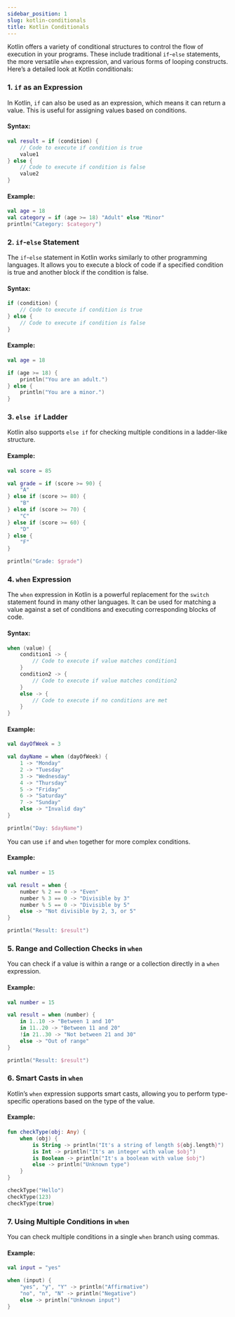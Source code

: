 ```yaml
---
sidebar_position: 1
slug: kotlin-conditionals
title: Kotlin Conditionals
---
```


Kotlin offers a variety of conditional structures to control the flow of execution in your programs. These include traditional `if`-`else` statements, the more versatile `when` expression, and various forms of looping constructs. Here’s a detailed look at Kotlin conditionals:

### 1. **`if` as an Expression**
In Kotlin, `if` can also be used as an expression, which means it can return a value. This is useful for assigning values based on conditions.

#### **Syntax**:
```kotlin
val result = if (condition) {
    // Code to execute if condition is true
    value1
} else {
    // Code to execute if condition is false
    value2
}
```

#### **Example**:
```kotlin
val age = 18
val category = if (age >= 18) "Adult" else "Minor"
println("Category: $category")
```

### 2. **`if`-`else` Statement**
The `if`-`else` statement in Kotlin works similarly to other programming languages. It allows you to execute a block of code if a specified condition is true and another block if the condition is false.

#### **Syntax**:
```kotlin
if (condition) {
    // Code to execute if condition is true
} else {
    // Code to execute if condition is false
}
```

#### **Example**:
```kotlin
val age = 18

if (age >= 18) {
    println("You are an adult.")
} else {
    println("You are a minor.")
}
```

### 3. **`else if` Ladder**
Kotlin also supports `else if` for checking multiple conditions in a ladder-like structure.

#### **Example**:
```kotlin
val score = 85

val grade = if (score >= 90) {
    "A"
} else if (score >= 80) {
    "B"
} else if (score >= 70) {
    "C"
} else if (score >= 60) {
    "D"
} else {
    "F"
}

println("Grade: $grade")
```


### 4. **`when` Expression**
The `when` expression in Kotlin is a powerful replacement for the `switch` statement found in many other languages. It can be used for matching a value against a set of conditions and executing corresponding blocks of code.

#### **Syntax**:
```kotlin
when (value) {
    condition1 -> {
        // Code to execute if value matches condition1
    }
    condition2 -> {
        // Code to execute if value matches condition2
    }
    else -> {
        // Code to execute if no conditions are met
    }
}
```

#### **Example**:
```kotlin
val dayOfWeek = 3

val dayName = when (dayOfWeek) {
    1 -> "Monday"
    2 -> "Tuesday"
    3 -> "Wednesday"
    4 -> "Thursday"
    5 -> "Friday"
    6 -> "Saturday"
    7 -> "Sunday"
    else -> "Invalid day"
}

println("Day: $dayName")
```

You can use `if` and `when` together for more complex conditions.

#### **Example**:
```kotlin
val number = 15

val result = when {
    number % 2 == 0 -> "Even"
    number % 3 == 0 -> "Divisible by 3"
    number % 5 == 0 -> "Divisible by 5"
    else -> "Not divisible by 2, 3, or 5"
}

println("Result: $result")
```

### 5. **Range and Collection Checks in `when`**
You can check if a value is within a range or a collection directly in a `when` expression.

#### **Example**:
```kotlin
val number = 15

val result = when (number) {
    in 1..10 -> "Between 1 and 10"
    in 11..20 -> "Between 11 and 20"
    !in 21..30 -> "Not between 21 and 30"
    else -> "Out of range"
}

println("Result: $result")
```

### 6. **Smart Casts in `when`**
Kotlin’s `when` expression supports smart casts, allowing you to perform type-specific operations based on the type of the value.

#### **Example**:
```kotlin
fun checkType(obj: Any) {
    when (obj) {
        is String -> println("It's a string of length ${obj.length}")
        is Int -> println("It's an integer with value $obj")
        is Boolean -> println("It's a boolean with value $obj")
        else -> println("Unknown type")
    }
}

checkType("Hello")
checkType(123)
checkType(true)
```


### 7. **Using Multiple Conditions in `when`**
You can check multiple conditions in a single `when` branch using commas.

#### **Example**:
```kotlin
val input = "yes"

when (input) {
    "yes", "y", "Y" -> println("Affirmative")
    "no", "n", "N" -> println("Negative")
    else -> println("Unknown input")
}
```



